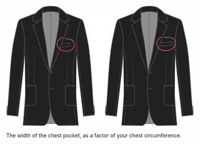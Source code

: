 
![Chest pocket width](chestpocketwidth.svg)

The width of the chest pocket, as a factor of your chest circumference.